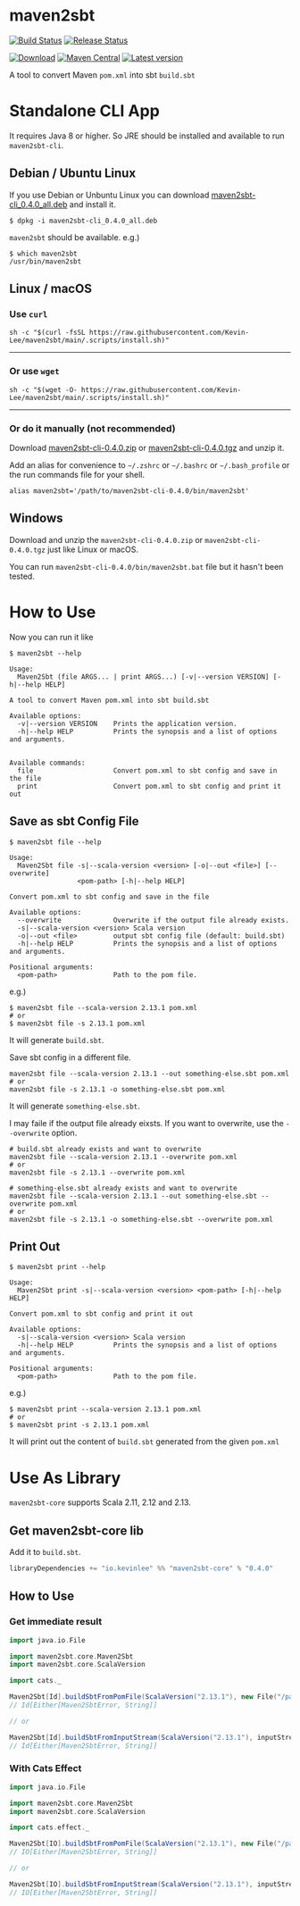 # maven2sbt

[![Build Status](https://github.com/Kevin-Lee/maven2sbt/workflows/Build%20All/badge.svg)](https://github.com/Kevin-Lee/maven2sbt/actions?workflow=Build+All)
[![Release Status](https://github.com/Kevin-Lee/maven2sbt/workflows/Release/badge.svg)](https://github.com/Kevin-Lee/maven2sbt/actions?workflow=Release)

[![Download](https://api.bintray.com/packages/kevinlee/maven/maven2sbt-core/images/download.svg)](https://bintray.com/kevinlee/maven/maven2sbt-core/_latestVersion)
[![Maven Central](https://maven-badges.herokuapp.com/maven-central/io.kevinlee/maven2sbt-core_2.13/badge.svg)](https://search.maven.org/artifact/io.kevinlee/maven2sbt-core_2.13)
[![Latest version](https://index.scala-lang.org/kevin-lee/maven2sbt/maven2sbt-core/latest.svg)](https://index.scala-lang.org/kevin-lee/maven2sbt/maven2sbt-core)

A tool to convert Maven `pom.xml` into sbt `build.sbt`


# Standalone CLI App

It requires Java 8 or higher. So JRE should be installed and available to run `maven2sbt-cli`.

## Debian / Ubuntu Linux
If you use Debian or Unbuntu Linux you can download [maven2sbt-cli_0.4.0_all.deb](https://github.com/Kevin-Lee/maven2sbt/releases/download/v0.4.0/maven2sbt-cli_0.4.0_all.deb) and install it.
```shell
$ dpkg -i maven2sbt-cli_0.4.0_all.deb 
```
`maven2sbt` should be available.
e.g.)
```shell
$ which maven2sbt
/usr/bin/maven2sbt
```


## Linux / macOS
### Use `curl`
```shell
sh -c "$(curl -fsSL https://raw.githubusercontent.com/Kevin-Lee/maven2sbt/main/.scripts/install.sh)" 
```
***

### Or use `wget`
```shell
sh -c "$(wget -O- https://raw.githubusercontent.com/Kevin-Lee/maven2sbt/main/.scripts/install.sh)" 
```
***

### Or do it manually (not recommended)
  
Download [maven2sbt-cli-0.4.0.zip](https://github.com/Kevin-Lee/maven2sbt/releases/download/v0.4.0/maven2sbt-cli-0.4.0.zip) or [maven2sbt-cli-0.4.0.tgz](https://github.com/Kevin-Lee/maven2sbt/releases/download/v0.4.0/maven2sbt-cli-0.4.0.tgz) and unzip it.
  
Add an alias for convenience to `~/.zshrc` or `~/.bashrc` or `~/.bash_profile` or the run commands file for your shell. 
```shell
alias maven2sbt='/path/to/maven2sbt-cli-0.4.0/bin/maven2sbt'
```


## Windows

Download and unzip the `maven2sbt-cli-0.4.0.zip` or `maven2sbt-cli-0.4.0.tgz` just like Linux or macOS.

You can run `maven2sbt-cli-0.4.0/bin/maven2sbt.bat` file but it hasn't been tested.


# How to Use

Now you can run it like

```shell
$ maven2sbt --help 

Usage:
  Maven2Sbt (file ARGS... | print ARGS...) [-v|--version VERSION] [-h|--help HELP]

A tool to convert Maven pom.xml into sbt build.sbt

Available options:
  -v|--version VERSION    Prints the application version.
  -h|--help HELP          Prints the synopsis and a list of options and arguments.


Available commands:
  file                    Convert pom.xml to sbt config and save in the file
  print                   Convert pom.xml to sbt config and print it out

```

## Save as sbt Config File
```shell
$ maven2sbt file --help

Usage:
  Maven2Sbt file -s|--scala-version <version> [-o|--out <file>] [--overwrite]
                 <pom-path> [-h|--help HELP]

Convert pom.xml to sbt config and save in the file

Available options:
  --overwrite             Overwrite if the output file already exists.
  -s|--scala-version <version> Scala version
  -o|--out <file>         output sbt config file (default: build.sbt)
  -h|--help HELP          Prints the synopsis and a list of options and arguments.

Positional arguments:
  <pom-path>              Path to the pom file.

```

e.g.)
```shell
$ maven2sbt file --scala-version 2.13.1 pom.xml
# or
$ maven2sbt file -s 2.13.1 pom.xml
```
It will generate `build.sbt`.

Save sbt config in a different file.
```shell
maven2sbt file --scala-version 2.13.1 --out something-else.sbt pom.xml
# or
maven2sbt file -s 2.13.1 -o something-else.sbt pom.xml
```
It will generate `something-else.sbt`.

I may faile if the output file already eixsts. If you want to overwrite, use the `--overwrite` option.

```shell
# build.sbt already exists and want to overwrite
maven2sbt file --scala-version 2.13.1 --overwrite pom.xml
# or
maven2sbt file -s 2.13.1 --overwrite pom.xml

# something-else.sbt already exists and want to overwrite
maven2sbt file --scala-version 2.13.1 --out something-else.sbt --overwrite pom.xml
# or
maven2sbt file -s 2.13.1 -o something-else.sbt --overwrite pom.xml
```

## Print Out
```shell
$ maven2sbt print --help

Usage:
  Maven2Sbt print -s|--scala-version <version> <pom-path> [-h|--help HELP]

Convert pom.xml to sbt config and print it out

Available options:
  -s|--scala-version <version> Scala version
  -h|--help HELP          Prints the synopsis and a list of options and arguments.

Positional arguments:
  <pom-path>              Path to the pom file.

```
e.g.)
```shell
$ maven2sbt print --scala-version 2.13.1 pom.xml
# or
$ maven2sbt print -s 2.13.1 pom.xml
```
It will print out the content of `build.sbt` generated from the given `pom.xml`


# Use As Library

`maven2sbt-core` supports Scala 2.11, 2.12 and 2.13.


## Get maven2sbt-core lib

Add it to `build.sbt`.
```sbt
libraryDependencies += "io.kevinlee" %% "maven2sbt-core" % "0.4.0"
```


## How to Use

### Get immediate result

```scala
import java.io.File

import maven2sbt.core.Maven2Sbt
import maven2sbt.core.ScalaVersion

import cats._

Maven2Sbt[Id].buildSbtFromPomFile(ScalaVersion("2.13.1"), new File("/path/to/pom.xml"))
// Id[Either[Maven2SbtError, String]]

// or

Maven2Sbt[Id].buildSbtFromInputStream(ScalaVersion("2.13.1"), inputStream)
// Id[Either[Maven2SbtError, String]]
```


### With Cats Effect

```scala
import java.io.File

import maven2sbt.core.Maven2Sbt
import maven2sbt.core.ScalaVersion

import cats.effect._

Maven2Sbt[IO].buildSbtFromPomFile(ScalaVersion("2.13.1"), new File("/path/to/pom.xml"))
// IO[Either[Maven2SbtError, String]]

// or

Maven2Sbt[IO].buildSbtFromInputStream(ScalaVersion("2.13.1"), inputStream)
// IO[Either[Maven2SbtError, String]]
```
